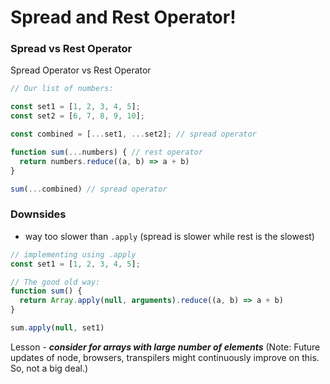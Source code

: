 # Spread and Rest Operator!

### Spread vs Rest Operator
Spread Operator vs Rest Operator
```javascript
// Our list of numbers:

const set1 = [1, 2, 3, 4, 5];
const set2 = [6, 7, 8, 9, 10];

const combined = [...set1, ...set2]; // spread operator

function sum(...numbers) { // rest operator
  return numbers.reduce((a, b) => a + b)
}

sum(...combined) // spread operator
```

### Downsides
- way too slower than `.apply` (spread is slower while rest is the slowest)
```javascript
// implementing using .apply
const set1 = [1, 2, 3, 4, 5];

// The good old way:
function sum() {
  return Array.apply(null, arguments).reduce((a, b) => a + b)
}

sum.apply(null, set1)
```
Lesson - ***consider for arrays with large number of elements*** (Note: Future updates of node, browsers, transpilers might continuously improve on this. So, not a big deal.)
